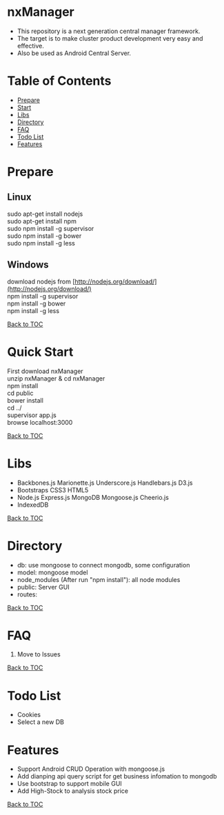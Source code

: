 nxManager
=========

* This repository is a next generation central manager framework.
* The target is to make cluster product development very easy and effective.
* Also be used as Android Central Server.

Table of Contents
=================

* [Prepare](#prepare)
* [Start](#start)
* [Libs](#libs)
* [Directory](#directory)
* [FAQ](#faq)
* [Todo List](#todo-list)
* [Features](#features)

Prepare
=======

Linux
-----

sudo apt-get install nodejs  
sudo apt-get install npm  
sudo npm install -g supervisor  
sudo npm install -g bower  
sudo npm install -g less  

Windows
-------

download nodejs from [http://nodejs.org/download/](http://nodejs.org/download/)  
npm install -g supervisor  
npm install -g bower  
npm install -g less  

[Back to TOC](#table-of-contents)

Quick Start
=====

First download nxManager  
unzip nxManager & cd nxManager  
npm install  
cd public  
bower install  
cd ../  
supervisor app.js  
browse localhost:3000  

[Back to TOC](#table-of-contents)

Libs
====

* Backbones.js Marionette.js Underscore.js Handlebars.js D3.js
* Bootstraps CSS3 HTML5
* Node.js Express.js MongoDB Mongoose.js Cheerio.js
* IndexedDB

[Back to TOC](#table-of-contents)

Directory
=========

* db: use mongoose to connect mongodb, some configuration
* model: mongoose model
* node_modules (After run "npm install"): all node modules
* public: Server GUI
* routes: 

[Back to TOC](#table-of-contents)

FAQ
===

1. Move to Issues  

[Back to TOC](#table-of-contents)

Todo List
=========

* Cookies  
* Select a new DB  

Features
========

* Support Android CRUD Operation with mongoose.js
* Add dianping api query script for get business infomation to mongodb
* Use bootstrap to support mobile GUI
* Add High-Stock to analysis stock price

[Back to TOC](#table-of-contents)